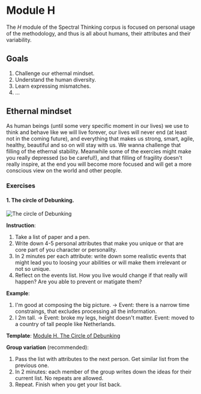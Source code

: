 # Module H

The *H* module of the Spectral Thinking corpus is focused on personal usage of the methodology, and thus is all about humans, their attributes and their variability.

## Goals

1. Challenge our ethernal mindset. 
2. Understand the human diversity.
3. Learn expressing mismatches.
4. ...

## Ethernal mindset
As human beings (until some very specific moment in our lives) we use to think and behave like we will live forever, our lives will never end (at least not in the coming future), and everything that makes us strong, smart, agile, healthy, beautiful and so on will stay with us. We wanna challenge that filling of the ethernal stability. Meanwhile some of the exercies might make you really depressed (so be careful!), and that filling of fragility doesn't really inspire, at the end you will become more focused and will get a more conscious view on the world and other people.

### Exercises

#### 1. The circle of Debunking.

![The circle of Debunking](https://github.com/humanspectrum/spectralthinking/blob/master/module%20h/en-us/Spectral%20Thinking%20-%20Module%20H.%20The%20Circle%20of%20Debunking.en-us.PNG)

**Instruction**:

1. Take a list of paper and a pen. 
2. Write down 4-5 personal attributes that make you unique or that are core part of you character or personality.
3. In 2 minutes per each attribute: write down some realistic events that might lead you to loosing your abilities or will make them irrelevant or not so unique.
4. Reflect on the events list. How you live would change if that really will happen? Are you able to prevent or matigate them?

**Example**:

1. I'm good at composing the big picture. -> Event: there is a narrow time constraings, that excludes processing all the information.
2. I 2m tall. -> Event: broke my legs, height doesn't matter. Event: moved to a country of tall people like Netherlands.

**Template**: [Module H. The Circle of Debunking](https://github.com/humanspectrum/spectralthinking/blob/master/module%20h/en-us/Spectral%20Thinking%20-%20Module%20H.%20The%20Circle%20of%20Debunking.en-us.pdf)

**Group variation** (recommended): 

1. Pass the list with attributes to the next person. Get similar list from the previous one.
2. In 2 minutes: each member of the group writes down the ideas for their current list. No repeats are allowed.
3. Repeat. Finish when you get your list back.

